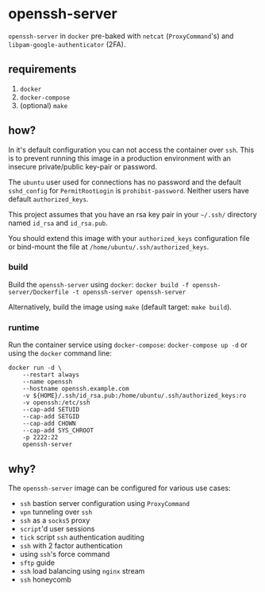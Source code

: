 # openssh-server

`openssh-server` in `docker` pre-baked with `netcat` (`ProxyCommand`'s) and `libpam-google-authenticator` (2FA).

## requirements

1. `docker`
2. `docker-compose`
3. (optional) `make`

## how?

In it's default configuration you can not access the container over `ssh`. This is to prevent running this image in a production environment with an insecure private/public key-pair or password.

The `ubuntu` user used for connections has no password and the default `sshd_config` for `PermitRootLogin` is `prohibit-password`. Neither users have default `authorized_keys`.

This project assumes that you have an rsa key pair in your `~/.ssh/` directory named `id_rsa` and `id_rsa.pub`.

You should extend this image with your `authorized_keys` configuration file or bind-mount the file at `/home/ubuntu/.ssh/authorized_keys`.

### build

Build the `openssh-server` using `docker`: `docker build -f openssh-server/Dockerfile -t openssh-server openssh-server`

Alternatively, build the image using `make` (default target: `make build`).

### runtime

Run the container service using `docker-compose`: `docker-compose up -d` or using the `docker` command line:
```
docker run -d \
    --restart always
    --name openssh
    --hostname openssh.example.com
    -v ${HOME}/.ssh/id_rsa.pub:/home/ubuntu/.ssh/authorized_keys:ro
    -v openssh:/etc/ssh
    --cap-add SETUID
    --cap-add SETGID
    --cap-add CHOWN
    --cap-add SYS_CHROOT
    -p 2222:22
    openssh-server
```

## why?

The `openssh-server` image can be configured for various use cases:
- `ssh` bastion server configuration using `ProxyCommand`
- `vpn` tunneling over `ssh`
- `ssh` as a `socks5` proxy
- `script`'d user sessions
- `tick` script `ssh` authentication auditing
- `ssh` with 2 factor authentication
- using `ssh`'s force command
- `sftp` guide
- `ssh` load balancing using `nginx` stream
- `ssh` honeycomb
